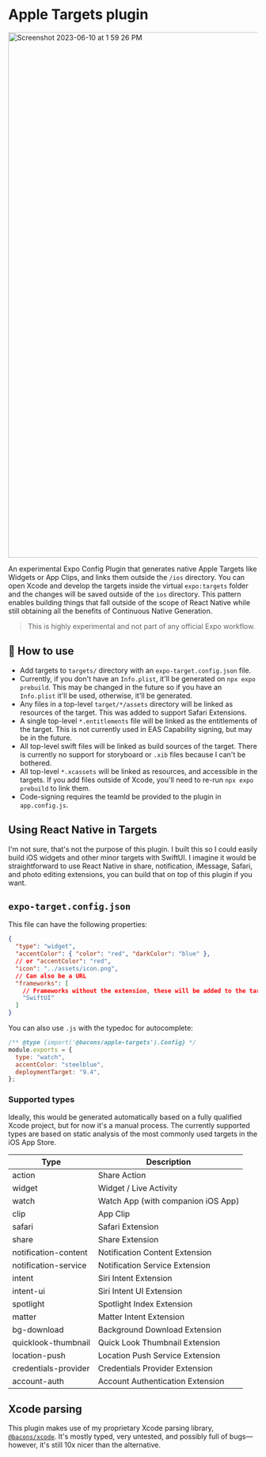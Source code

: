 # Apple Targets plugin

<img width="1061" alt="Screenshot 2023-06-10 at 1 59 26 PM" src="https://github.com/EvanBacon/expo-apple-targets/assets/9664363/4cd8399d-53aa-401a-9caa-3a1432a0640c">

An experimental Expo Config Plugin that generates native Apple Targets like Widgets or App Clips, and links them outside the `/ios` directory. You can open Xcode and develop the targets inside the virtual `expo:targets` folder and the changes will be saved outside of the `ios` directory. This pattern enables building things that fall outside of the scope of React Native while still obtaining all the benefits of Continuous Native Generation.

> This is highly experimental and not part of any official Expo workflow.

## 🚀 How to use

- Add targets to `targets/` directory with an `expo-target.config.json` file.
- Currently, if you don't have an `Info.plist`, it'll be generated on `npx expo prebuild`. This may be changed in the future so if you have an `Info.plist` it'll be used, otherwise, it'll be generated.
- Any files in a top-level `target/*/assets` directory will be linked as resources of the target. This was added to support Safari Extensions.
- A single top-level `*.entitlements` file will be linked as the entitlements of the target. This is not currently used in EAS Capability signing, but may be in the future.
- All top-level swift files will be linked as build sources of the target. There is currently no support for storyboard or `.xib` files because I can't be bothered.
- All top-level `*.xcassets` will be linked as resources, and accessible in the targets. If you add files outside of Xcode, you'll need to re-run `npx expo prebuild` to link them.
- Code-signing requires the teamId be provided to the plugin in `app.config.js`.

## Using React Native in Targets

I'm not sure, that's not the purpose of this plugin. I built this so I could easily build iOS widgets and other minor targets with SwiftUI. I imagine it would be straightforward to use React Native in share, notification, iMessage, Safari, and photo editing extensions, you can build that on top of this plugin if you want.

## `expo-target.config.json`

This file can have the following properties:

```json
{
  "type": "widget",
  "accentColor": { "color": "red", "darkColor": "blue" },
  // or "accentColor": "red",
  "icon": "../assets/icon.png",
  // Can also be a URL
  "frameworks": [
    // Frameworks without the extension, these will be added to the target.
    "SwiftUI"
  ]
}
```

You can also use `.js` with the typedoc for autocomplete:

```js
/** @type {import('@bacons/apple-targets').Config} */
module.exports = {
  type: "watch",
  accentColor: "steelblue",
  deploymentTarget: "9.4",
};
```

### Supported types

Ideally, this would be generated automatically based on a fully qualified Xcode project, but for now it's a manual process. The currently supported types are based on static analysis of the most commonly used targets in the iOS App Store.

| Type                 | Description                        |
| -------------------- | ---------------------------------- |
| action               | Share Action                       |
| widget               | Widget / Live Activity             |
| watch                | Watch App (with companion iOS App) |
| clip                 | App Clip                           |
| safari               | Safari Extension                   |
| share                | Share Extension                    |
| notification-content | Notification Content Extension     |
| notification-service | Notification Service Extension     |
| intent               | Siri Intent Extension              |
| intent-ui            | Siri Intent UI Extension           |
| spotlight            | Spotlight Index Extension          |
| matter               | Matter Intent Extension            |
| bg-download          | Background Download Extension      |
| quicklook-thumbnail  | Quick Look Thumbnail Extension     |
| location-push        | Location Push Service Extension    |
| credentials-provider | Credentials Provider Extension     |
| account-auth         | Account Authentication Extension   |

<!-- | imessage             | iMessage Extension               | -->

## Xcode parsing

This plugin makes use of my proprietary Xcode parsing library, [`@bacons/xcode`](https://github.com/evanbacon/xcode). It's mostly typed, very untested, and possibly full of bugs––however, it's still 10x nicer than the alternative.
